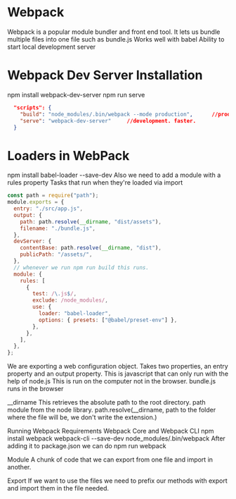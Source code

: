 # Webpack
Webpack is a popular module bundler and front end tool.
It lets us bundle multiple files into one file such as bundle.js
Works well with babel
Ability to start local development server

# Webpack Dev Server Installation
npm install webpack-dev-server
npm run serve 


```json
  "scripts": {
    "build": "node_modules/.bin/webpack --mode production",      //production and building. Slower but optimized. 
    "serve": "webpack-dev-server"     //development. faster. 
  }
```

# Loaders in WebPack
npm install babel-loader --save-dev
Also we need to add a module with a rules property
Tasks that run when they're loaded via import


```js
const path = require("path");
module.exports = {
  entry: "./src/app.js",
  output: {
    path: path.resolve(__dirname, "dist/assets"),
    filename: "./bundle.js",
  },
  devServer: {
    contentBase: path.resolve(__dirname, "dist"),
    publicPath: "/assets/",
  },
  // whenever we run npm run build this runs. 
  module: {
    rules: [
      {
        test: /\.js$/,
        exclude: /node_modules/,
        use: {
          loader: "babel-loader",
          options: { presets: ["@babel/preset-env"] },
        },
      },
    ],
  },
};
```
 We are exporting a web configuration object. Takes two properties, an entry property and an output property.
 This is javascript that can only run with the help of node.js
 This is run on the computer not in the browser.
 bundle.js runs in the browser

 __dirname  This retrieves the absolute path to the root directory.
 path module from the node library.
 path.resolve(__dirname, path to the folder where the file will be, we don't write the extension.)

 Running Webpack Requirements
 Webpack Core and Webpack CLI
 npm install webpack webpack-cli --save-dev
 node_modules/.bin/webpack
 After adding it to package.json we can do   npm run webpack

 Module
 A chunk of code that we can export from one file and import in another.

 Export
 If we want to use the files we need to prefix our methods with export and import them in the file needed.
